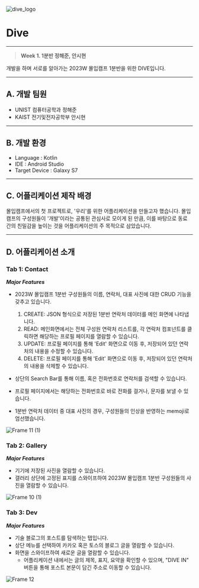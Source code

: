  ![dive_logo](https://github.com/madcamp-2023/Dive/assets/79096116/384b6a42-27b1-4a56-b482-60494a58fa3f) 
 # Dive

---

> **Week 1. 1분반 정해준, 안시현**
> 
개발을 하며 서로를 알아가는 2023W 몰입캠프 1분반을 위한 DIVE입니다.

---

## A. 개발 팀원

- UNIST 컴퓨터공학과 정해준
- KAIST 전기및전자공학부 안시현

---

## B. 개발 환경

- Language : Kotlin
- IDE : Android Studio
- Target Device : Galaxy S7

---

## C. 어플리케이션 제작 배경

몰입캠프에서의 첫 프로젝트로, '우리'를 위한 어플리케이션을 만들고자 했습니다. 몰입캠프의 구성원들이 '개발'이라는 공통된 관심사로 모이게 된 만큼, 이를 바탕으로 동료 간의 친밀감을 높이는 것을 어플리케이션의 주 목적으로 삼았습니다.


---

## D. 어플리케이션 소개

### Tab 1: Contact
***Major Features***
- 2023W 몰입캠프 1분반 구성원들의 이름, 연락처, 대표 사진에 대한 CRUD 기능을 갖추고 있습니다.
    1. CREATE: JSON 형식으로 저장된 1분반 연락처 데이터를 메인 화면에 나타냅니다.
    2. READ: 메인화면에서는 전체 구성원 연락처 리스트를, 각 연락처 컴포넌트를 클릭하면 해당하는 프로필 페이지를 열람할 수 있습니다.
    3. UPDATE: 프로필 페이지를 통해 'Edit' 화면으로 이동 후, 저장되어 있던 연락처의 내용을 수정할 수 있습니다.
    4. DELETE: 프로필 페이지를 통해 'Edit' 화면으로 이동 후, 저장되어 있던 연락처의 내용을 삭제할 수 있습니다.

- 상단의 Search Bar를 통해 이름, 혹은 전화번호로 연락처를 검색할 수 있습니다.
- 프로필 페이지에서는 해당하는 전화번호로 바로 전화를 걸거나, 문자를 보낼 수 있습니다.
- 1분반 연락처 데이터 중 대표 사진의 경우, 구성원들의 인상을 반영하는 memoji로 엄선했습니다.

![Frame 11 (1)](https://github.com/madcamp-2023/Dive/assets/79096116/0917ba92-6dfb-4681-881e-ded386bc9461)



### Tab 2: Gallery
***Major Features***
- 기기에 저장된 사진을 열람할 수 있습니다.
- 갤러리 상단에 고정된 표지를 스와이프하여 2023W 몰입캠프 1분반 구성원들의 사진을 열람할 수 있습니다.

![Frame 10 (1)](https://github.com/madcamp-2023/Dive/assets/79096116/0091b76e-583a-4383-8868-e45531613345)


### Tab 3: Dev
***Major Features***
- 기술 블로그의 포스트를 탐색하는 탭입니다.
- 상단 메뉴를 선택하여 카카오 혹은 토스의 블로그 글을 열람할 수 있습니다.
- 화면을 스와이프하여 새로운 글을 열람할 수 있습니다.
    - 어플리케이션 내에서는 글의 제목, 표지, 요약을 확인할 수 있으며, "DIVE IN" 버튼을 통해 포스트 본문이 담긴 주소로 이동할 수 있습니다.
     
![Frame 12](https://github.com/madcamp-2023/Dive/assets/79096116/64e12781-649a-40bc-87ff-fff18dc8f723)


